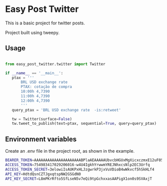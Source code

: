 
# Easy Post Twitter

This is a basic project for twitter posts.

Project built using tweepy.


## Usage

 ```Python

 from easy_post_twitter.twitter import Twitter

if __name__ == '__main__':
    ptax = '''
        BRL USD exchange rate
        PTAX: cotação de compra
        10:00h 4,7390
        11:00h 4,7390  
        12:00h 4,7390  
        '''
    query_ptax = 'BRL USD exchange rate  -is:retweet'

    tw = Twitter(surface=False)
    tw.tweet_to_publish(text=ptax, sequential=True, query=query_ptax)
 
 ```


## Environment variables

Create an .env file in the project root, as shown in the example.

```bash
BEARER_TOKEN=AAAAAAAAAAAAAAAAAAAAABPlaAEAAAAAUbvcbHGUxMgXicxczmxE12uF055gs%3D0Nxt70Hx19URABGJoYAuR5Gv1FJ2BtNKI65bER74YSoH0gFQDj
ACCESS_TOKEN=754983417029206016-w4U4IgkhYrwwmYREJNhxcsNlp2EC3Urfq
ACCESS_TOKEN_SECRET=3elowiIsAUKPxHLJzgwrkP3jxVuVDioB4wWkvcf5hSkHLf4
API_KEY=HdtdQsnCZTJgxqtspNW2GSGdN0
API_KEY_SECRET=L8mPKrRfto5SfLseN5v7eQi9tpGchxxasAAPigX1on0s9SVAxjT
```

